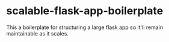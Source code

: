 # scalable-flask-app-boilerplate
This a boilerplate for structuring a large flask app so it'll remain maintainable as it scales.
